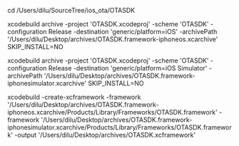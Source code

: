 cd /Users/dilu/SourceTree/ios_ota/OTASDK

xcodebuild archive -project 'OTASDK.xcodeproj' -scheme 'OTASDK' -configuration Release -destination 'generic/platform=iOS' -archivePath '/Users/dilu/Desktop/archives/OTASDK.framework-iphoneos.xcarchive' SKIP_INSTALL=NO


xcodebuild archive -project 'OTASDK.xcodeproj' -scheme 'OTASDK' -configuration Release -destination 'generic/platform=iOS Simulator' -archivePath '/Users/dilu/Desktop/archives/OTASDK.framework-iphonesimulator.xcarchive' SKIP_INSTALL=NO


xcodebuild -create-xcframework -framework '/Users/dilu/Desktop/archives/OTASDK.framework-iphoneos.xcarchive/Products/Library/Frameworks/OTASDK.framework' -framework '/Users/dilu/Desktop/archives/OTASDK.framework-iphonesimulator.xcarchive/Products/Library/Frameworks/OTASDK.framework'  -output '/Users/dilu/Desktop/archives/OTASDK.xcframework' 
